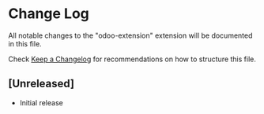 # Change Log
All notable changes to the "odoo-extension" extension will be documented in this file.

Check [Keep a Changelog](http://keepachangelog.com/) for recommendations on how to structure this file.

## [Unreleased]
- Initial release